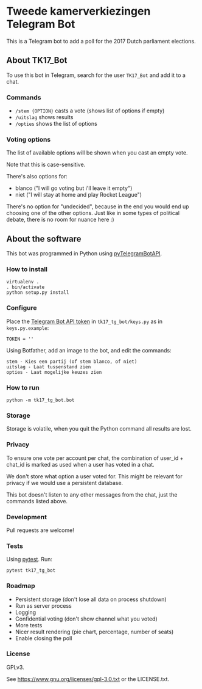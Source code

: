 # Tweede kamerverkiezingen Telegram Bot

This is a Telegram bot to add a poll for the 2017 Dutch parliament elections.


## About TK17_Bot

To use this bot in Telegram, search for the user `TK17_Bot` and add it to a chat.


###  Commands

- `/stem {OPTION}` casts a vote (shows list of options if empty)
- `/uitslag` shows results
- `/opties` shows the list of options


### Voting options

The list of available options will be shown when you cast an empty vote.

Note that this is case-sensitive.

There's also options for:
- blanco ("I will go voting but i'll leave it empty")
- niet ("I will stay at home and play Rocket League")

There's no option for "undecided", because in the end you would end up choosing
one of the other options.
Just like in some types of political debate, there is no room for nuance here :)


## About the software

This bot was programmed in Python using
[pyTelegramBotAPI](https://github.com/eternnoir/pyTelegramBotAPI#).


### How to install

```
virtualenv .
. bin/activate
python setup.py install
```


### Configure

Place the [Telegram Bot API token](https://core.telegram.org/bots)
in `tk17_tg_bot/keys.py` as in `keys.py.example`:

`TOKEN = ''`

Using Botfather, add an image to the bot, and edit the commands:

```
stem - Kies een partij (of stem blanco, of niet)
uitslag - Laat tussenstand zien
opties - Laat mogelijke keuzes zien
```

### How to run

`python -m tk17_tg_bot.bot`


### Storage

Storage is volatile, when you quit the Python command all results are lost.


### Privacy

To ensure one vote per account per chat, the combination of user_id + chat_id
is marked as used when a user has voted in a chat.

We don't store what option a user voted for.
This might be relevant for privacy if we would use a persistent database.

This bot doesn't listen to any other messages from the chat, just the commands
listed above.


### Development

Pull requests are welcome!


### Tests

Using [pytest](http://doc.pytest.org/en/latest/). Run:

`pytest tk17_tg_bot`


### Roadmap

- Persistent storage (don't lose all data on process shutdown)
- Run as server process
- Logging
- Confidential voting (don't show channel what you voted)
- More tests
- Nicer result rendering (pie chart, percentage, number of seats)
- Enable closing the poll


### License

GPLv3.

See https://www.gnu.org/licenses/gpl-3.0.txt or the LICENSE.txt.
